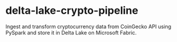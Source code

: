 # delta-lake-crypto-pipeline
Ingest and transform cryptocurrency data from CoinGecko API using PySpark and store it in Delta Lake on Microsoft Fabric.
